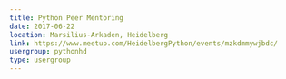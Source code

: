 ```yaml
---
title: Python Peer Mentoring
date: 2017-06-22
location: Marsilius-Arkaden, Heidelberg
link: https://www.meetup.com/HeidelbergPython/events/mzkdmmywjbdc/
usergroup: pythonhd
type: usergroup
---
```

